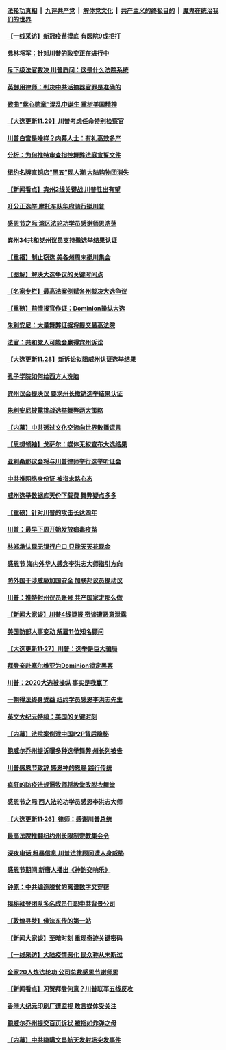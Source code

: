 ####  [法轮功真相](../../../../basic/blob/master/README.md?t=11300531) &nbsp;|&nbsp; [九评共产党](../../../../9ping.md/blob/master/README.md?t=11300531) &nbsp;|&nbsp; [解体党文化](../../../../jtdwh.md/blob/master/README.md?t=11300531)  &nbsp;|&nbsp; [共产主义的终极目的](../../../../gczydzjmd.md/blob/master/README.md?t=11300531) &nbsp;|&nbsp; [魔鬼在统治我们的世界](../../../../mgztzwmdsj.md/blob/master/README.md?t=11300531) 

#### [【一线采访】新冠疫苗摸底 有医院9成拒打](../pages/nf4514/n12583504.md?t=11300531) 

#### [弗林将军：针对川普的政变正在进行中](../pages/nf4514/n12583562.md?t=11300531) 

#### [斥下级法官裁决 川普质问：这是什么法院系统](../pages/nf4514/n12583520.md?t=11300531) 

#### [英御用律师：判决中共活摘器官罪是准确的](../pages/nf4514/n12580740.md?t=11300531) 

#### [歌曲“紫心勋章”混乱中诞生 重树美国精神](../pages/nf4514/n12583199.md?t=11300531) 

#### [【大选更新11.29】川普考虑任命特别检察官](../pages/nf4514/n12582938.md?t=11300531) 

#### [川普白宫是啥样？内幕人士：有礼高效多产](../pages/nf4514/n12572588.md?t=11300531) 

#### [分析：为何推特审查指控舞弊法庭宣誓文件](../pages/nf4514/n12559311.md?t=11300531) 

#### [纽约名牌直销店“黑五”现人潮 大陆购物团消失](../pages/nf4514/n12581230.md?t=11300531) 

#### [【新闻看点】宾州2线关键战 川普胜出有望](../pages/nf4514/n12582264.md?t=11300531) 

#### [吁公正选举 摩托车队华府骑行挺川普](../pages/nf4514/n12580600.md?t=11300531) 

#### [感恩节之际 湾区法轮功学员感谢师恩浩荡](../pages/nf4514/n12573464.md?t=11300531) 

#### [宾州34共和党州议员支持撤选举结果认证](../pages/nf4514/n12582050.md?t=11300531) 

#### [【重播】制止窃选 美各州周末挺川集会](../pages/nf4514/n12577815.md?t=11300531) 

#### [【图解】解决大选争议的关键时间点](../pages/nf4514/n12581950.md?t=11300531) 

#### [【名家专栏】最高法案例赋各州裁决大选争议](../pages/nf4514/n12581647.md?t=11300531) 

#### [【重磅】前情报官作证：Dominion操纵大选](../pages/nf4514/n12581318.md?t=11300531) 

#### [朱利安尼：大量舞弊证据将提交最高法院](../pages/nf4514/n12581686.md?t=11300531) 

#### [法官：共和党人可能会赢得宾州诉讼](../pages/nf4514/n12581577.md?t=11300531) 

#### [【大选更新11.28】新诉讼拟阻威州认证选举结果](../pages/nf4514/n12581514.md?t=11300531) 

#### [孔子学院如何给西方人洗脑](../pages/nf4514/n12540938.md?t=11300531) 

#### [宾州议会提决议 要求州长撤销选举结果认证](../pages/nf4514/n12581410.md?t=11300531) 

#### [朱利安尼披露挑战选举舞弊两大策略](../pages/nf4514/n12580909.md?t=11300531) 

#### [【内幕】中共透过文化交流向世界散播谎言](../pages/nf4514/n12579842.md?t=11300531) 

#### [【思想领袖】戈萨尔：媒体无权宣布大选结果](../pages/nf4514/n12566409.md?t=11300531) 

#### [亚利桑那议会将与川普律师举行选举听证会](../pages/nf4514/n12580704.md?t=11300531) 

#### [中共推网络身份证 被指末路心态](../pages/nf4514/n12580575.md?t=11300531) 

#### [威州选举数据库天价下载费 舞弊疑点多多](../pages/nf4514/n12580560.md?t=11300531) 

#### [【重磅】针对川普的攻击长达四年](../pages/nf4514/n12579774.md?t=11300531) 

#### [川普：最早下周开始发放病毒疫苗](../pages/nf4514/n12580063.md?t=11300531) 

#### [林郑承认现无银行户口 只能天天花现金](../pages/nf4514/n12580249.md?t=11300531) 

#### [感恩节 海内外华人感念李洪志大师指引方向](../pages/nf4514/n12579913.md?t=11300531) 

#### [防外国干涉威胁加国安全 加联邦议员提动议](../pages/nf4514/n12579893.md?t=11300531) 

#### [川普：推特封州议员账号 共产国家才那么做](../pages/nf4514/n12580028.md?t=11300531) 

#### [【新闻大家谈】川普4线捷报 密谈遭恶意泄露](../pages/nf4514/n12579818.md?t=11300531) 

#### [美国防部人事变动 解雇11位知名顾问](../pages/nf4514/n12579670.md?t=11300531) 

#### [【大选更新11·27】川普：选举是巨大骗局](../pages/nf4514/n12579275.md?t=11300531) 

#### [拜登亲赴塞尔维亚为Dominion锁定黑客](../pages/nf4514/n12579304.md?t=11300531) 

#### [川普：2020大选被操纵 事实是我赢了](../pages/nf4514/n12578560.md?t=11300531) 

#### [一朝得法终身受益 纽约学员感恩李洪志先生](../pages/nf4514/n12576518.md?t=11300531) 

#### [英文大纪元特稿：美国的关键时刻](../pages/nf4514/n12578532.md?t=11300531) 

#### [【内幕】法院案例泄中国P2P背后隐秘](../pages/nf4514/n12562094.md?t=11300531) 

#### [鲍威尔乔州提诉曝多种选举舞弊 州长列被告](../pages/nf4514/n12578169.md?t=11300531) 

#### [川普感恩节致辞 感恩神的恩赐 践行传统](../pages/nf4514/n12578161.md?t=11300531) 

#### [疯狂的防疫法规逼牧师将教堂改脱衣舞堂](../pages/nf4514/n12578258.md?t=11300531) 

#### [感恩节之际 西人法轮功学员感恩李洪志大师](../pages/nf4514/n12577858.md?t=11300531) 

#### [【大选更新11·26】律师：感谢川普总统](../pages/nf4514/n12576905.md?t=11300531) 

#### [最高法院推翻纽约州长限制宗教集会令](../pages/nf4514/n12577649.md?t=11300531) 

#### [深夜电话 粗暴信息 川普法律顾问遭人身威胁](../pages/nf4514/n12577893.md?t=11300531) 

#### [感恩节期间 新唐人播出《神韵交响乐》](../pages/nf4514/n12566463.md?t=11300531) 

#### [钟原：中共编造脱贫的离谱数字又穿帮](../pages/nf4514/n12577897.md?t=11300531) 

#### [揭秘拜登团队多名成员任职中共背景公司](../pages/nf4514/n12575912.md?t=11300531) 

#### [【敦煌寻梦】佛法东传的第一站](../pages/nf4514/n12530523.md?t=11300531) 

#### [【新闻大家谈】至暗时刻 重现奇迹关键密码](../pages/nf4514/n12577367.md?t=11300531) 

#### [【一线采访】大陆疫情恶化 民众称从未断过](../pages/nf4514/n12576702.md?t=11300531) 

#### [全家20人炼法轮功 公司总裁感恩节谢师恩](../pages/nf4514/n12576284.md?t=11300531) 

#### [【新闻看点】习贺拜登何意？川普联军五线反攻](../pages/nf4514/n12575697.md?t=11300531) 

#### [香港大纪元印刷厂遭监视 敢言媒体受关注](../pages/nf4514/n12576543.md?t=11300531) 

#### [鲍威尔乔州提交百页诉状 被指如炸弹之母](../pages/nf4514/n12576238.md?t=11300531) 

#### [【内幕】中共隐瞒文昌航天发射场突发事件](../pages/nf4514/n12463902.md?t=11300531) 

